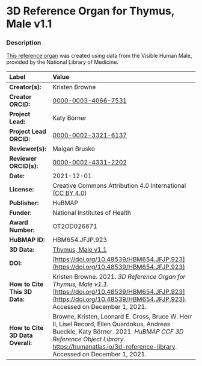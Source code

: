 # 3D Reference Organ for Thymus, Male v1.1

### Description
[This reference organ](https://humanatlas.io/3d-reference-library) was created using data from the Visible Human Male, provided by the National Library of Medicine.

| Label | Value |
| :------------- |:-------------|
| **Creator(s):** | Kristen Browne |
| **Creator ORCID:** | [0000-0003-4066-7531](https://orcid.org/0000-0003-4066-7531) |
| **Project Lead:** | Katy B&ouml;rner |
| **Project Lead ORCID:** | [0000-0002-3321-6137](https://orcid.org/0000-0002-3321-6137) |
| **Reviewer(s):** | Maigan Brusko | 
| **Reviewer ORCID(s):** |[0000-0002-4331-2202](https://doi.org/10.5072/0000-0002-4331-2202) |
| **Date:** | 2021-12-01 |
| **License:** | Creative Commons Attribution 4.0 International ([CC BY 4.0](https://creativecommons.org/licenses/by/4.0/)) |
| **Publisher:** | HuBMAP |
| **Funder:** | National Institutes of Health |
| **Award Number:** | OT2OD026671 |
| **HuBMAP ID:** | HBM654.JFJP.923 |
| **3D Data:** | [Thymus, Male v1.1](https://cdn.humanatlas.io/hra-releases/v1.1/models/VH_M_Thymus.glb) |
| **DOI:** | [https://doi.org/10.48539/HBM654.JFJP.923](https://doi.org/10.48539/HBM654.JFJP.923) |
| **How to Cite This 3D Data:** | Kristen Browne. 2021. *3D Reference Organ for Thymus, Male v1.1.* [https://doi.org/10.48539/HBM654.JFJP.923](https://doi.org/10.48539/HBM654.JFJP.923). Accessed on December 1, 2021. |
| **How to Cite 3D Data Overall:** | Browne, Kristen, Leonard E. Cross, Bruce W. Herr II, Lisel Record, Ellen Quardokus, Andreas Bueckle, Katy B&ouml;rner. 2021. *HuBMAP CCF 3D Reference Object Library*. https://humanatlas.io/3d-reference-library. Accessed on December 1, 2021. |
